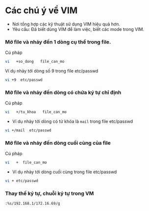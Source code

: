 ﻿# Các chú ý về VIM
- Nơi tổng hợp các kỹ thuật sử dụng VIM hiệu quả hơn.
- Yêu cầu: Đã biết dùng VIM để làm việc, biết các mode trong VIM.

###  Mở file và nhảy đến 1 dòng cụ thể trong file.
Cú pháp
```sh
vi   +so_dong   file_can_mo
```

Ví dụ nhảy tới dòng số 9 trong file etc/passwd
```sh
vi +9  etc/passwd
```

###  Mở file và nhảy đến dòng có chứa ký tự chỉ định
Cú pháp
```sh
vi   +/tu_khoa   file_can_mo
```

- Ví dụ nhảy tới dòng có từ khóa là `mail` trong file etc/passwd
```sh
vi +/mail  etc/passwd
```

###  Mở file và nhảy đến dòng cuối cùng của file
Cú pháp
```sh
vi   +  file_can_mo
```
- Ví dụ nhảy tới dòng cuối cùng trong file etc/passwd
```sh
vi + etc/passwd
```

### Thay thế ký tự, chuỗi ký tự trong VM 
```sh
:%s/192.168.1/172.16.69/g
```